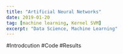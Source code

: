 ```yaml
---
title: "Artificial Neural Networks"
date: 2019-01-20
tag: [machine learning, Kernel SVM]
excerpt: "Data Science, Machine Learning"
---
```

#Introdcution
#Code
#Results
